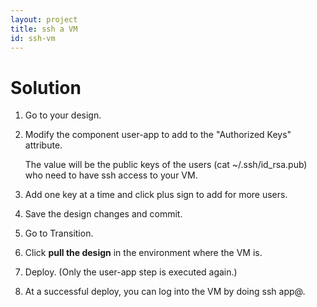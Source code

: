 ```yaml
---
layout: project
title: ssh a VM
id: ssh-vm
---
```


# Solution

1. Go to your design.
2. Modify the component user-app to add to the "Authorized Keys" attribute. 
  
    The value will be the public keys of the users (cat ~/.ssh/id_rsa.pub) who need to have ssh access to your VM. 
  
3. Add one key at a time and click plus sign to add for more users.
4. Save the design changes and commit.
5. Go to Transition.
6. Click **pull the design** in the environment where the VM is.
7. Deploy. (Only the user-app step is executed again.)
8. At a successful deploy, you can log into the VM by doing ssh app@<ip-of-vm>.
  

